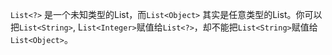 `List<?>` 是一个未知类型的List，而`List<Object>` 其实是任意类型的List。你可以把`List<String>`, L`ist<Integer>`赋值给`List<?>`，却不能把`List<String>`赋值给 `List<Object>`。
